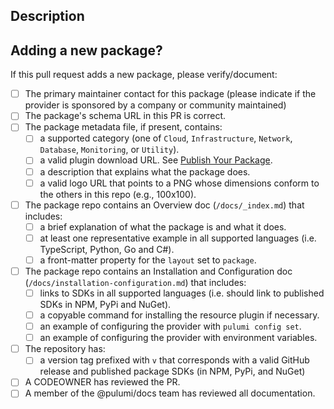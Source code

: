 ## Description

<!-- A brief description of the PR here. -->

## Adding a new package?

If this pull request adds a new package, please verify/document:

- [ ] The primary maintainer contact for this package (please indicate if the provider is sponsored by a company or community maintained)
- [ ] The package's schema URL in this PR is correct.
- [ ] The package metadata file, if present, contains:
  - [ ] a supported category (one of `Cloud`, `Infrastructure`, `Network`, `Database`, `Monitoring`, or `Utility`).
  - [ ] a valid plugin download URL. See [Publish Your Package](https://www.pulumi.com/docs/using-pulumi/pulumi-packages/how-to-author/#publish-your-package).
  - [ ] a description that explains what the package does.
  - [ ] a valid logo URL that points to a PNG whose dimensions conform to the others in this repo (e.g., 100x100).
- [ ] The package repo contains an Overview doc (`/docs/_index.md`) that includes:
  - [ ] a brief explanation of what the package is and what it does.
  - [ ] at least one representative example in all supported languages (i.e. TypeScript, Python, Go and C#).
  - [ ] a front-matter property for the `layout` set to `package`.
- [ ] The package repo contains an Installation and Configuration doc (`/docs/installation-configuration.md`) that includes:
  - [ ] links to SDKs in all supported languages (i.e. should link to published SDKs in NPM, PyPi and NuGet).
  - [ ] a copyable command for installing the resource plugin if necessary.
  - [ ] an example of configuring the provider with `pulumi config set`.
  - [ ] an example of configuring the provider with environment variables.
- [ ] The repository has:
  - [ ] a version tag prefixed with `v` that corresponds with a valid GitHub release and published package SDKs (in NPM, PyPi, and NuGet)
- [ ] A CODEOWNER has reviewed the PR.
- [ ] A member of the @pulumi/docs team has reviewed all documentation.
